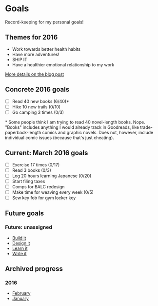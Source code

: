 # Goals
Record-keeping for my personal goals!

## Themes for 2016

* Work towards better health habits
* Have more adventures!
* SHIP IT
* Have a healthier emotional relationship to my work

[More details on the blog post](http://melanie-richards.com/blog/my-2015-in-review)

## Concrete 2016 goals

* [ ] Read 40 new books (6/40)*
* [ ] Hike 10 new trails (0/10)
* [ ] Go camping 3 times (0/3)

\* Some people think I am trying to read 40 novel-length books. Nope. "Books" includes anything I would already track in Goodreads, like trade-paperback-length comics and graphic novels. Does not, however, include individual comic issues (because that's just cheating).

## Current: March 2016 goals

* [ ] Exercise 17 times (0/17)
* [ ] Read 3 books (0/3)
* [ ] Log 20 hours learning Japanese (0/20)
* [ ] Start filing taxes
* [ ] Comps for BALC redesign
* [ ] Make time for weaving every week (0/5)
* [ ] Sew key fob for gym locker key

## Future goals

### Future: unassigned

* [Build it](future/build-it.md)
* [Design it](future/design-it.md)
* [Learn it](future/learn-it.md)
* [Write it](future/write-it.md)

## Archived progress

### 2016

* [February](archive/2016/february.md)
* [January](archive/2016/january.md)
